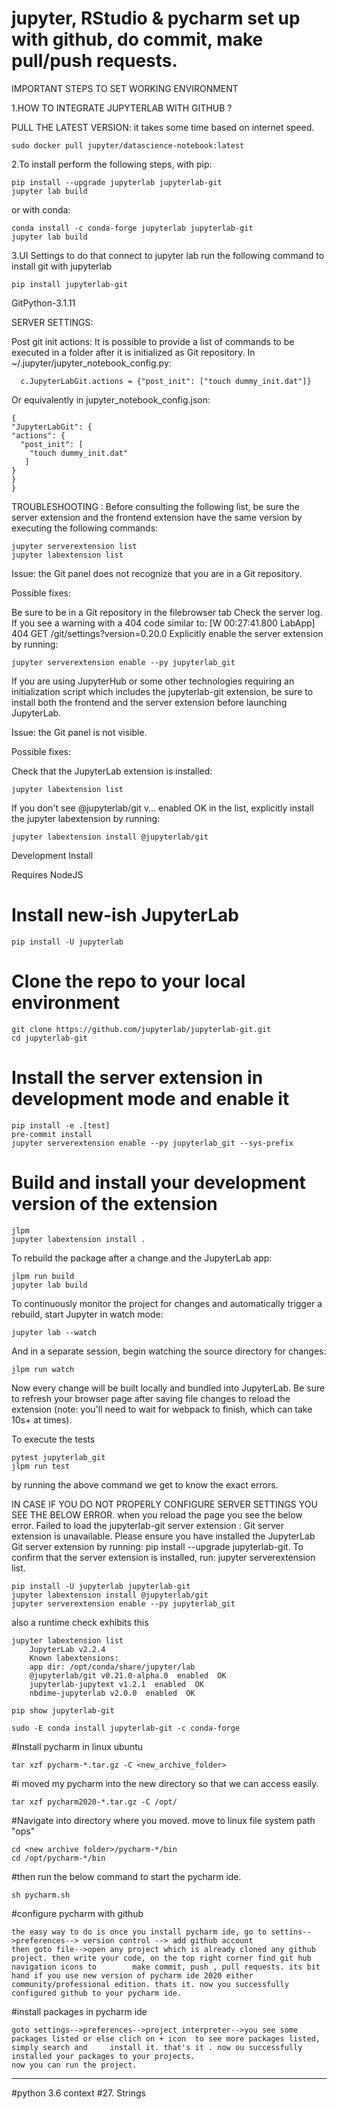 # jupyter, RStudio & pycharm set up with github, do commit, make pull/push requests.

IMPORTANT STEPS TO SET WORKING ENVIRONMENT

1.HOW TO INTEGRATE JUPYTERLAB WITH GITHUB ?

  PULL THE LATEST VERSION: it takes some time based on internet speed.
        
    sudo docker pull jupyter/datascience-notebook:latest
  
2.To install perform the following steps, with pip:

    pip install --upgrade jupyterlab jupyterlab-git
    jupyter lab build

or with conda:

    conda install -c conda-forge jupyterlab jupyterlab-git
    jupyter lab build
            

3.UI Settings
  to do that connect to jupyter lab
  run the following command to install git with jupyterlab
    
    pip install jupyterlab-git
  GitPython-3.1.11
  
 SERVER SETTINGS:
 
 Post git init actions: It is possible to provide a list of commands to be executed in a folder after it is initialized as Git repository.
 In ~/.jupyter/jupyter_notebook_config.py:
 
      c.JupyterLabGit.actions = {"post_init": ["touch dummy_init.dat"]}
  Or equivalently in jupyter_notebook_config.json:
  
    {
    "JupyterLabGit": {
    "actions": {
      "post_init": [
        "touch dummy_init.dat"
       ]
    }
    }
    }
    
 TROUBLESHOOTING :
 Before consulting the following list, be sure the server extension and the frontend extension have the same version by executing the following commands:
 
    jupyter serverextension list
    jupyter labextension list
 

Issue: the Git panel does not recognize that you are in a Git repository.

Possible fixes:

   Be sure to be in a Git repository in the filebrowser tab
   Check the server log. If you see a warning with a 404 code similar to: [W 00:27:41.800 LabApp] 404 GET /git/settings?version=0.20.0
   Explicitly enable the server extension by running:

    jupyter serverextension enable --py jupyterlab_git

If you are using JupyterHub or some other technologies requiring an initialization script which includes the jupyterlab-git extension, be sure to install both the frontend and the server extension before launching JupyterLab.

Issue: the Git panel is not visible.

Possible fixes:

   Check that the JupyterLab extension is installed:
   
    jupyter labextension list

   If you don't see @jupyterlab/git v... enabled OK in the list, explicitly install the jupyter labextension by running:

    jupyter labextension install @jupyterlab/git

Development
Install

Requires NodeJS

# Install new-ish JupyterLab
    pip install -U jupyterlab

# Clone the repo to your local environment
    git clone https://github.com/jupyterlab/jupyterlab-git.git
    cd jupyterlab-git

# Install the server extension in development mode and enable it
    pip install -e .[test]
    pre-commit install
    jupyter serverextension enable --py jupyterlab_git --sys-prefix

# Build and install your development version of the extension
    jlpm
    jupyter labextension install .

To rebuild the package after a change and the JupyterLab app:

    jlpm run build
    jupyter lab build

To continuously monitor the project for changes and automatically trigger a rebuild, start Jupyter in watch mode:

    jupyter lab --watch

And in a separate session, begin watching the source directory for changes:

    jlpm run watch 
    
Now every change will be built locally and bundled into JupyterLab. Be sure to refresh your browser page after saving file changes to reload the extension (note: you'll need to wait for webpack to finish, which can take 10s+ at times).

To execute the tests

    pytest jupyterlab_git
    jlpm run test
   by running the above command we get to know the exact errors.

IN CASE IF YOU DO NOT PROPERLY CONFIGURE SERVER SETTINGS YOU SEE THE BELOW ERROR. when you reload the page you see the below error.
Failed to load the jupyterlab-git server extension :
    Git server extension is unavailable. Please ensure you have installed the JupyterLab Git server extension 
    by running: pip install --upgrade jupyterlab-git.  To confirm that the server extension is installed, run: jupyter serverextension list.
    
    pip install -U jupyterlab jupyterlab-git
    jupyter labextension install @jupyterlab/git
    jupyter serverextension enable --py jupyterlab_git

also a runtime check exhibits this

    jupyter labextension list
        JupyterLab v2.2.4
        Known labextensions:
        app dir: /opt/conda/share/jupyter/lab
        @jupyterlab/git v0.21.0-alpha.0  enabled  OK
        jupyterlab-jupytext v1.2.1  enabled  OK
        nbdime-jupyterlab v2.0.0  enabled  OK

    pip show jupyterlab-git

    sudo -E conda install jupyterlab-git -c conda-forge


#Install pycharm in linux ubuntu
  
    tar xzf pycharm-*.tar.gz -C <new_archive_folder>
#i moved my pycharm into the new directory so that we can access easily.

    tar xzf pycharm2020-*.tar.gz -C /opt/
#Navigate into directory where you moved. move to linux file system path "ops"

    cd <new archive folder>/pycharm-*/bin
    cd /opt/pycharm-*/bin
#then run the below command to start the pycharm ide.
        
    sh pycharm.sh
    
#configure pycharm with github

    the easy way to do is once you install pycharm ide, go to settins-->preferences--> version control --> add github account
    then goto file-->open any project which is already cloned any github project. then write your code, on the top right corner find git hub navigation icons to        make commit, push , pull requests. its bit hand if you use new version of pycharm ide 2020 either community/professional edition. thats it. now you successfully configured github to your pycharm ide.
#install packages in pycharm ide
  
    goto settings-->preferences-->project interpreter-->you see some packages listed or else clich on + icon  to see more packages listed, simply search and     install it. that's it . now ou successfully installed your packages to your projects.
    now you can run the project.
---------------------------------------------

#python 3.6 context
#27. Strings

